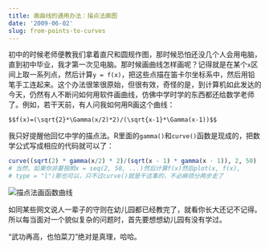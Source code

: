 ```yaml
---
title: 画曲线的通用办法：描点法画图
date: '2009-06-02'
slug: from-points-to-curves
---
```


初中的时候老师便教我们拿着直尺和圆规作图，那时候恐怕还没几个人会用电脑，直到初中毕业，我才第一次见电脑。那时候画曲线怎样画呢？记得就是在某个`x`区间上取一系列点，然后计算`y = f(x)`，把这些点描在笛卡尔坐标系中，然后用铅笔手工连起来。这个办法很笨很原始，但很有效，奇怪的是，到计算机如此发达的今天，仍然有人不断问如何用软件画曲线，仿佛中学时学的东西都还给数学老师了。例如，若干天前，有人问我如何用R画这个曲线：

`$$f(x)=(\sqrt{2}*\Gamma(x/2)*2)/(\sqrt{x-1}*\Gamma(x-1))$$`

我只好提醒他回忆中学的描点法。R里面的`gamma()`和`curve()`函数是现成的，把数学公式写成相应的代码就可以了：

```r
curve((sqrt(2) * gamma(x/2) * 2)/(sqrt(x - 1) * gamma(x - 1)), 2, 50)
# 当然，如果你非要按照x = seq(2, 50, ...)然后计算f(x)然后plot(x, f(x),
# type = "l")那也可以，只不过curve()就是干这事的，不必麻烦分两步走了
```

![描点法画函数曲线](https://db.yihui.name/imgur/kszO2iR.png)

如同某些网文说人一辈子的守则在幼儿园都已经教完了，就看你长大还记不记得。所以每当面对一个貌似复杂的问题时，首先要想想幼儿园有没有学过。

“武功再高，也怕菜刀”绝对是真理，哈哈。
